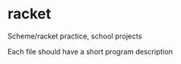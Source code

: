 # racket
Scheme/racket practice, school projects

Each file should have a short program description
